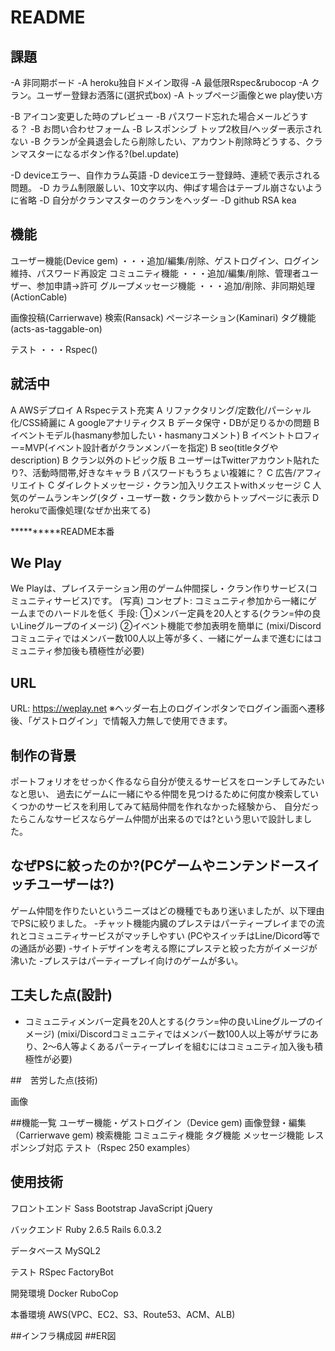# README
## 課題

-A 非同期ボード
-A heroku独自ドメイン取得
-A 最低限Rspec&rubocop
-A クラン。ユーザー登録お洒落に(選択式box)
-A トップページ画像とwe play使い方

-B アイコン変更した時のプレビュー
-B パスワード忘れた場合メールどうする？
-B お問い合わせフォーム
-B レスポンシブ トップ2枚目/ヘッダー表示されない
-B クランが全員退会したら削除したい、アカウント削除時どうする、クランマスターになるボタン作る?(bel.update)

-D deviceエラー、自作カラム英語
-D deviceエラー登録時、連続で表示される問題。
-D カラム制限厳しい、10文字以内、伸ばす場合はテーブル崩さないように省略
-D 自分がクランマスターのクランをヘッダー
-D github RSA kea


## 機能

ユーザー機能(Device gem) 
・・・追加/編集/削除、ゲストログイン、ログイン維持、パスワード再設定
コミュニティ機能
・・・追加/編集/削除、管理者ユーザー、参加申請→許可
グループメッセージ機能
・・・追加/削除、非同期処理(ActionCable)


画像投稿(Carrierwave)
検索(Ransack)
ページネーション(Kaminari)
タグ機能(acts-as-taggable-on)

テスト
・・・Rspec()


## 就活中
  A AWSデプロイ
  A Rspecテスト充実
  A リファクタリング/定数化/パーシャル化/CSS綺麗に
  A googleアナリティクス
  B データ保守・DBが足りるかの問題
  B イベントモデル(hasmany参加したい・hasmanyコメント)
  B イベントトロフィー=MVP(イベント設計者がクランメンバーを指定)
  B seo(titleタグやdescription)
  B クラン以外のトピック版 
  B ユーザーはTwitterアカウント貼れたり?、活動時間帯,好きなキャラ
  B パスワードもうちょい複雑に？
  C 広告/アフィリエイト
  C ダイレクトメッセージ・クラン加入リクエストwithメッセージ
  C 人気のゲームランキング(タグ・ユーザー数・クラン数からトップページに表示
  D herokuで画像処理(なぜか出来てる)



**********README本番

## We Play

We Playは、プレイステーション用のゲーム仲間探し・クラン作りサービス(コミュニティサービス)です。
(写真)
コンセプト:
コミュニティ参加から一緒にゲームまでのハードルを低く
手段:
①メンバー定員を20人とする(クラン=仲の良いLineグループのイメージ)
②イベント機能で参加表明を簡単に
(mixi/Discordコミュニティではメンバー数100人以上等が多く、一緒にゲームまで進むにはコミュニティ参加後も積極性が必要)

## URL

URL: https://weplay.net
※ヘッダー右上のログインボタンでログイン画面へ遷移後、「ゲストログイン」で情報入力無しで使用できます。

## 制作の背景
ポートフォリオをせっかく作るなら自分が使えるサービスをローンチしてみたいなと思い、
過去にゲームに一緒にやる仲間を見つけるために何度か検索していくつかのサービスを利用してみて結局仲間を作れなかった経験から、
自分だったらこんなサービスならゲーム仲間が出来るのでは?という思いで設計しました。


## なぜPSに絞ったのか?(PCゲームやニンテンドースイッチユーザーは?)
ゲーム仲間を作りたいというニーズはどの機種でもあり迷いましたが、以下理由でPSに絞りました。
-チャット機能内臓のプレステはパーティープレイまでの流れとコミュニティサービスがマッチしやすい
  (PCやスイッチはLine/Dicord等での通話が必要)
-サイトデザインを考える際にプレステと絞った方がイメージが沸いた
-プレステはパーティープレイ向けのゲームが多い。


##  工夫した点(設計)
- コミュニティメンバー定員を20人とする(クラン=仲の良いLineグループのイメージ)
  (mixi/Discordコミュニティではメンバー数100人以上等がザラにあり、2〜6人等よくあるパーティープレイを組むにはコミュニティ加入後も積極性が必要)




##　苦労した点(技術)

画像

##機能一覧
ユーザー機能・ゲストログイン（Device gem)
画像登録・編集（Carrierwave gem)
検索機能
コミュニティ機能
タグ機能
メッセージ機能
レスポンシブ対応
テスト（Rspec 250 examples）


## 使用技術

フロントエンド
Sass
Bootstrap
JavaScript
jQuery


バックエンド
Ruby 2.6.5
Rails 6.0.3.2

データベース
MySQL2

テスト
RSpec
FactoryBot

開発環境
Docker
RuboCop

本番環境
AWS(VPC、EC2、S3、Route53、ACM、ALB)

##インフラ構成図
##ER図